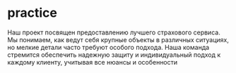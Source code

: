 # practice
Наш проект посвящен предоставлению лучшего страхового сервиса. Мы понимаем, как ведут себя крупные объекты в различных ситуациях, но мелкие детали часто требуют особого подхода. Наша команда стремится обеспечить надежную защиту и индивидуальный подход к каждому клиенту, учитывая все нюансы и особенности

